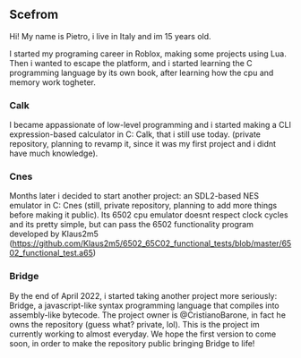 ## Scefrom

Hi! My name is Pietro, i live in Italy and im 15 years old.

I started my programing career in Roblox, making some projects using Lua. Then i wanted to escape the platform, and i started learning the C programming language by its own book, after learning how the cpu and memory work togheter.

### Calk

I became appassionate of low-level programming and i started making a CLI expression-based calculator in C: Calk, that i still use today. (private repository, planning to revamp it, since it was my first project and i didnt have much knowledge).

### Cnes

Months later i decided to start another project: an SDL2-based NES emulator in C: Cnes (still, private repository, planning to add more things before making it public). Its 6502 cpu emulator doesnt respect clock cycles and its pretty simple, but can pass the 6502 functionality program developed by Klaus2m5 (https://github.com/Klaus2m5/6502_65C02_functional_tests/blob/master/6502_functional_test.a65)

### Bridge

By the end of April 2022, i started taking another project more seriously: Bridge, a javascript-like syntax programming language that compiles into assembly-like bytecode.
The project owner is @CristianoBarone, in fact he owns the repository (guess what? private, lol).
This is the project im currently working to almost everyday. We hope the first version to come soon, in order to make the repository public bringing Bridge to life!

<!--
**scefrom/scefrom** is a ✨ _special_ ✨ repository because its `README.md` (this file) appears on your GitHub profile.

Here are some ideas to get you started:

- 🔭 I’m currently working on ...
- 🌱 I’m currently learning ...
- 👯 I’m looking to collaborate on ...
- 🤔 I’m looking for help with ...
- 💬 Ask me about ...
- 📫 How to reach me: ...
- 😄 Pronouns: ...
- ⚡ Fun fact: ...
-->
